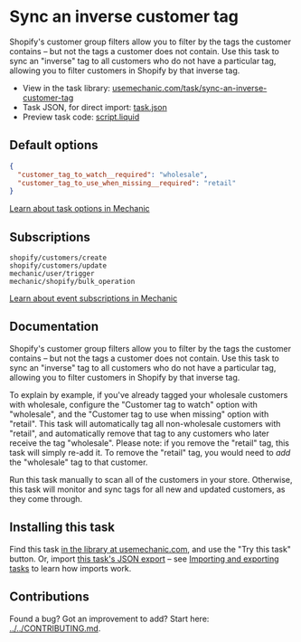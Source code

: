# Sync an inverse customer tag

Shopify's customer group filters allow you to filter by the tags the customer contains – but not the tags a customer does not contain. Use this task to sync an "inverse" tag to all customers who do not have a particular tag, allowing you to filter customers in Shopify by that inverse tag.

* View in the task library: [usemechanic.com/task/sync-an-inverse-customer-tag](https://usemechanic.com/task/sync-an-inverse-customer-tag)
* Task JSON, for direct import: [task.json](../../tasks/sync-an-inverse-customer-tag.json)
* Preview task code: [script.liquid](./script.liquid)

## Default options

```json
{
  "customer_tag_to_watch__required": "wholesale",
  "customer_tag_to_use_when_missing__required": "retail"
}
```

[Learn about task options in Mechanic](https://docs.usemechanic.com/article/471-task-options)

## Subscriptions

```liquid
shopify/customers/create
shopify/customers/update
mechanic/user/trigger
mechanic/shopify/bulk_operation
```

[Learn about event subscriptions in Mechanic](https://docs.usemechanic.com/article/408-subscriptions)

## Documentation

Shopify's customer group filters allow you to filter by the tags the customer contains – but not the tags a customer does not contain. Use this task to sync an "inverse" tag to all customers who do not have a particular tag, allowing you to filter customers in Shopify by that inverse tag.

To explain by example, if you've already tagged your wholesale customers with wholesale, configure the "Customer tag to watch" option with "wholesale", and the "Customer tag to use when missing" option with "retail". This task will automatically tag all non-wholesale customers with "retail", and automatically remove that tag to any customers who later receive the tag "wholesale". Please note: if you remove the "retail" tag, this task will simply re-add it. To remove the "retail" tag, you would need to _add_ the "wholesale" tag to that customer.

Run this task manually to scan all of the customers in your store. Otherwise, this task will monitor and sync tags for all new and updated customers, as they come through.

## Installing this task

Find this task [in the library at usemechanic.com](https://usemechanic.com/task/sync-an-inverse-customer-tag), and use the "Try this task" button. Or, import [this task's JSON export](../../tasks/sync-an-inverse-customer-tag.json) – see [Importing and exporting tasks](https://docs.usemechanic.com/article/505-importing-and-exporting-tasks) to learn how imports work.

## Contributions

Found a bug? Got an improvement to add? Start here: [../../CONTRIBUTING.md](../../CONTRIBUTING.md).
